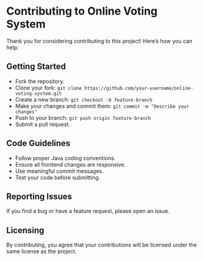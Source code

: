 # Contributing to Online Voting System

Thank you for considering contributing to this project! Here’s how you can help:

## Getting Started
- Fork the repository.
- Clone your fork: `git clone https://github.com/your-username/online-voting-system.git`
- Create a new branch: `git checkout -b feature-branch`
- Make your changes and commit them: `git commit -m "Describe your changes"`
- Push to your branch: `git push origin feature-branch`
- Submit a pull request.

## Code Guidelines
- Follow proper Java coding conventions.
- Ensure all frontend changes are responsive.
- Use meaningful commit messages.
- Test your code before submitting.

## Reporting Issues
If you find a bug or have a feature request, please open an issue.

## Licensing
By contributing, you agree that your contributions will be licensed under the same license as the project.
